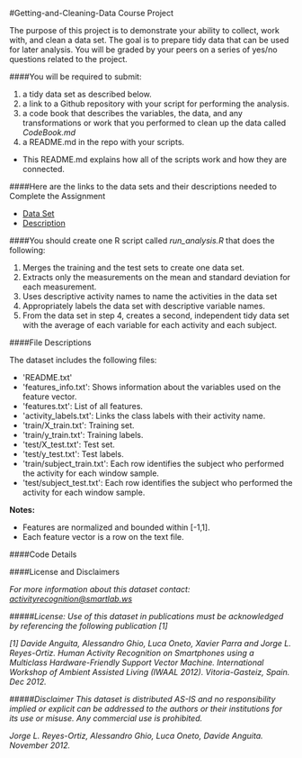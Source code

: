 #Getting-and-Cleaning-Data Course Project

The purpose of this project is to demonstrate your ability to collect, work with, and clean a data set. The goal is to prepare tidy data that can be used for later analysis. You will be graded by your peers on a series of yes/no questions related to the project. 

####You will be required to submit:

1. a tidy data set as described below.
2. a link to a Github repository with your script for performing the analysis.
3. a code book that describes the variables, the data, and any transformations or work that you performed to clean up the data called *CodeBook.md*
4. a README.md in the repo with your scripts.
  * This README.md explains how all of the scripts work and how they are connected.



####Here are the links to the data sets and their descriptions needed to Complete the Assignment

- [Data Set](https://d396qusza40orc.cloudfront.net/getdata%2Fprojectfiles%2FUCI%20HAR%20Dataset.zip) 
- [Description](http://archive.ics.uci.edu/ml/datasets/Human+Activity+Recognition+Using+Smartphones)



####You should create one R script called *run_analysis.R* that does the following:

1. Merges the training and the test sets to create one data set.
2. Extracts only the measurements on the mean and standard deviation for each measurement. 
3. Uses descriptive activity names to name the activities in the data set
4. Appropriately labels the data set with descriptive variable names. 
5. From the data set in step 4, creates a second, independent tidy data set with the average of each variable for each activity and each subject.



####File Descriptions

The dataset includes the following files:
* 'README.txt'
* 'features_info.txt': Shows information about the variables used on the feature vector.
* 'features.txt': List of all features.
* 'activity_labels.txt': Links the class labels with their activity name.
* 'train/X_train.txt': Training set.
* 'train/y_train.txt': Training labels.
* 'test/X_test.txt': Test set.
* 'test/y_test.txt': Test labels.
* 'train/subject_train.txt': Each row identifies the subject who performed the activity for each window sample. 
* 'test/subject_test.txt': Each row identifies the subject who performed the activity for each window sample. 

**Notes:** 
* Features are normalized and bounded within [-1,1].
* Each feature vector is a row on the text file.



####Code  Details




####License and Disclaimers
 
*For more information about this dataset contact: activityrecognition@smartlab.ws*

#####*License:*
*Use of this dataset in publications must be acknowledged by referencing the following publication [1]* 

*[1] Davide Anguita, Alessandro Ghio, Luca Oneto, Xavier Parra and Jorge L. Reyes-Ortiz. Human Activity Recognition on Smartphones using a Multiclass Hardware-Friendly Support Vector Machine. International Workshop of Ambient Assisted Living (IWAAL 2012). Vitoria-Gasteiz, Spain. Dec 2012.*

#####*Disclaimer*
*This dataset is distributed AS-IS and no responsibility implied or explicit can be addressed to the authors or their institutions for its use or misuse. Any commercial use is prohibited.*

*Jorge L. Reyes-Ortiz, Alessandro Ghio, Luca Oneto, Davide Anguita. November 2012.*
